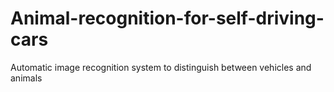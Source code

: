 # Animal-recognition-for-self-driving-cars
Automatic image recognition system to distinguish between vehicles and animals
